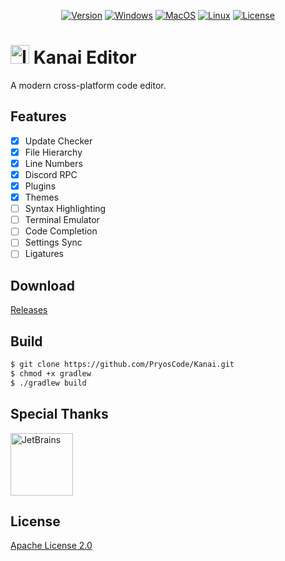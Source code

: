 <p align="center">
    <a href="https://github.com/PryosCode/Kanai/tags"><img alt="Version" src="https://img.shields.io/github/v/release/PryosCode/Kanai?label=Version"></a>
    <a href="https://github.com/PryosCode/Kanai/actions/workflows/windows.yml"><img alt="Windows" src="https://github.com/PryosCode/Kanai/actions/workflows/windows.yml/badge.svg"></a>
    <a href="https://github.com/PryosCode/Kanai/actions/workflows/macos.yml"><img alt="MacOS" src="https://github.com/PryosCode/Kanai/actions/workflows/macos.yml/badge.svg"></a>
    <a href="https://github.com/PryosCode/Kanai/actions/workflows/linux.yml"><img alt="Linux" src="https://github.com/PryosCode/Kanai/actions/workflows/linux.yml/badge.svg"></a>
    <a href="https://github.com/PryosCode/Kanai/blob/master/LICENSE"><img alt="License" src="https://img.shields.io/github/license/PryosCode/Kanai?label=License"></a>
</p>

# <a href="https://github.com/PryosCode/Kanai/blob/master/src/main/resources/img/icon.svg"><img src="https://github.com/PryosCode/Kanai/raw/master/src/main/resources/img/icon.png" alt="Icon" width="30" height="auto"></a> Kanai Editor

A modern cross-platform code editor.

## Features

- [x] Update Checker
- [x] File Hierarchy
- [x] Line Numbers
- [x] Discord RPC
- [x] Plugins
- [x] Themes
- [ ] Syntax Highlighting
- [ ] Terminal Emulator
- [ ] Code Completion
- [ ] Settings Sync
- [ ] Ligatures

## Download

[Releases](https://github.com/PryosCode/Kanai/releases)

## Build

```bash
$ git clone https://github.com/PryosCode/Kanai.git
$ chmod +x gradlew
$ ./gradlew build
```

## Special Thanks

<a href="https://www.jetbrains.com/"><img src="https://resources.jetbrains.com/storage/products/company/brand/logos/jb_beam.png" alt="JetBrains" width="100"></a>

## License

[Apache License 2.0](https://github.com/PryosCode/Kanai/blob/master/LICENSE)
